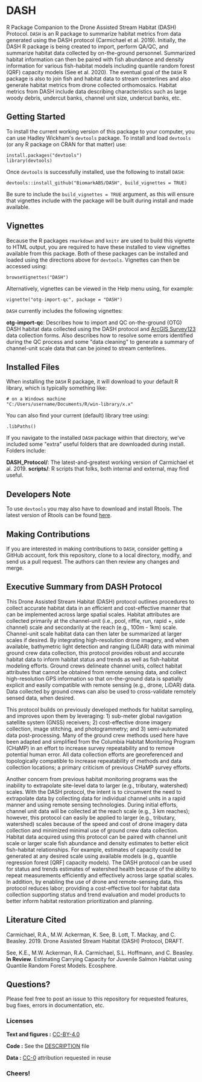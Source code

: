 # DASH

R Package Companion to the Drone Assisted Stream Habitat (DASH) Protocol. `DASH` is an R package to summarize habitat metrics from data generated using the DASH protocol (Carmichael et al. 2019). Initially, the DASH R package is being created to import, perform QA/QC, and summarize habitat data collected by on-the-ground personnel. Summarized habitat information can then be paired with fish abundance and density information for various fish-habitat models including quantile random forest (QRF) capacity models (See et al. 2020). The eventual goal of the `DASH` R package is also to join fish and habitat data to stream centerlines and also generate habitat metrics from drone collected orthomosaics. Habitat metrics from DASH include data describing characteristics such as large woody debris, undercut banks, channel unit size, undercut banks, etc.

## Getting Started

To install the current working version of this package to your computer, you can use Hadley Wickham's `devtools` package. To install and load `devtools` (or any R package on CRAN for that matter) use:

```
install.packages("devtools")
library(devtools)
```

Once `devtools` is successfully installed, use the following to install `DASH`:

```
devtools::install_github("BiomarkABS/DASH", build_vignettes = TRUE)
```

Be sure to include the `build_vignettes = TRUE` argument, as this will ensure that vignettes include with the package will be built during install and made available.

## Vignettes

Because the R packages `rmarkdown` and `knitr` are used to build this vignette to HTML output, you are required to have these installed to view vignettes available from this package. Both of these packages can be installed and loaded using the directions above for `devtools`. Vignettes can then be accessed using:

```
browseVignettes("DASH")
```

Alternatively, vignettes can be viewed in the Help menu using, for example:

```
vignette("otg-import-qc", package = "DASH")
```

`DASH` currently includes the following vignettes:

**otg-import-qc**: Describes how to import and QC on-the-ground (OTG) DASH habitat data collected using the DASH protocol and [ArcGIS Survey123](https://www.esri.com/en-us/arcgis/products/arcgis-survey123/overview) data collection forms. Also describes how to resolve some errors identified during the QC process and some "data cleaning" to generate a summary of channel-unit scale data that can be joined to stream centerlines.

## Installed Files

When installing the `DASH` R package, it will download to your default R library, which is typically something like:

```
# on a Windows machine
"C:/Users/username/Documents/R/win-library/x.x"

```

You can also find your current (default) library tree using:

```
.libPaths()

```

If you navigate to the installed `DASH` package within that directory, we've included some "extra" useful folders that are downloaded during install. Folders include:

**DASH_Protocol/**: The latest-and-greatest working version of Carmichael et al. 2019.
**scripts/**: R scripts that folks, both internal and external, may find useful.

## Developers Note

To use `devtools` you may also have to download and install Rtools. The latest version of Rtools can be found [here](https://cran.r-project.org/bin/windows/Rtools/).

## Making Contributions

If you are interested in making contributions to `DASH`, consider getting a GitHub account, fork this repository, clone to a local directory, modify, and send us a pull request. The authors can then review any changes and merge.

## Executive Summary from DASH Protocol

This Drone Assisted Stream Habitat (DASH) protocol outlines procedures to collect accurate habitat data in an efficient and cost-effective manner that can be implemented across large spatial scales. Habitat attributes are collected primarily at the channel-unit (i.e., pool, riffle, run, rapid +, side channel) scale and secondarily at the reach (e.g., 100m - 1km) scale. Channel-unit scale habitat data can then later be summarized at larger scales if desired. By integrating high-resolution drone imagery, and when available, bathymetric light detection and ranging (LiDAR) data with minimal ground crew data collection, this protocol provides robust and accurate habitat data to inform habitat status and trends as well as fish-habitat modeling efforts. Ground crews delineate channel units, collect habitat attributes that cannot be obtained from remote sensing data, and collect high-resolution GPS information so that on-the-ground data is spatially explicit and easily compatible with remote sensing (e.g., drone, LiDAR) data. Data collected by ground crews can also be used to cross-validate remotely sensed data, when desired.

This protocol builds on previously developed methods for habitat sampling, and improves upon them by leveraging: 1) sub-meter global navigation satellite system (GNSS) receivers; 2) cost-effective drone imagery collection, image stitching, and photogrammetry; and 3) semi-automated data post-processing. Many of the ground crew methods used here have been adapted and simplified from the Columbia Habitat Monitoring Program (CHaMP) in an effort to increase survey repeatability and to remove potential human error. All data collection efforts are georeferenced and topologically compatible to increase repeatability of methods and data collection locations; a primary criticism of previous CHaMP survey efforts.

Another concern from previous habitat monitoring programs was the inability to extrapolate site-level data to larger (e.g., tributary, watershed) scales. With the DASH protocol, the intent is to circumvent the need to extrapolate data by collecting data for individual channel units in a rapid manner and using remote sensing technologies. During initial efforts, channel unit data will be collected at the reach scale (e.g., 3 km reaches); however, this protocol can easily be applied to larger (e.g., tributary, watershed) scales because of the speed and cost of drone imagery data collection and minimized minimal use of ground crew data collection. Habitat data acquired using this protocol can be paired with channel unit scale or larger scale fish abundance and density estimates to better elicit fish-habitat relationships. For example, estimates of capacity could be generated at any desired scale using available models (e.g., quantile regression forest [QRF] capacity models). The DASH protocol can be used for status and trends estimates of watershed health because of the ability to repeat measurements efficiently and effectively across large spatial scales. In addition, by enabling the use of drone and remote-sensing data, this protocol reduces labor; providing a cost-effective tool for habitat data collection supporting status and trend evaluation and model products to better inform habitat restoration prioritization and planning.

## Literature Cited

Carmichael, R.A., M.W. Ackerman, K. See, B. Lott, T. Mackay, and C. Beasley. 2019. Drone Assisted Stream Habitat (DASH) Protocol, DRAFT.

See, K.E., M.W. Ackerman, R.A. Carmichael, S.L. Hoffmann, and C. Beasley. **In Review**. Estimating Carrying Capacity for Juvenile Salmon Habitat using Quantile Random Forest Models. Ecosphere.

## Questions?

Please feel free to post an issue to this repository for requested features, bug fixes, errors in documentation, etc.

### Licenses

**Text and figures :**  [CC-BY-4.0](http://creativecommons.org/licenses/by/4.0/)

**Code :** See the [DESCRIPTION](DESCRIPTION) file

**Data :** [CC-0](http://creativecommons.org/publicdomain/zero/1.0/) attribution requested in reuse

### Cheers!
